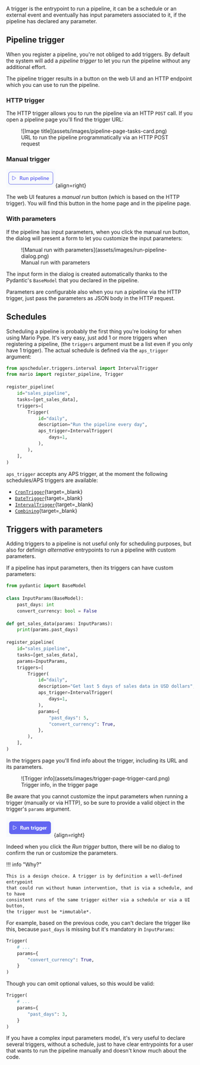 A trigger is the entrypoint to run a pipeline, it can be a schedule or an external
event and eventually has input parameters associated to it, if the pipeline has
declared any parameter.

## Pipeline trigger

When you register a pipeline, you're not obliged to add triggers. By default
the system will add a *pipeline trigger* to let you run the pipeline
without any additional effort.

The pipeline trigger results in a button on the web UI and an HTTP endpoint
which you can use to run the pipeline.

### HTTP trigger

The HTTP trigger allows you to run the pipeline via an HTTP
`POST` call. If you open a pipeline page you'll find the trigger URL:

<figure markdown>
  ![Image title](assets/images/pipeline-page-tasks-card.png)
  <figcaption>URL to run the pipeline programmatically via an HTTP POST request</figcaption>
</figure>

### Manual trigger

![Manual run button](assets/images/run-pipeline-button.png){align=right}

The web UI features a *manual run* button (which is based on the HTTP trigger).
You will find this button in the home page and in the pipeline page.

### With parameters

If the pipeline has input parameters, when you click the manual run button,
the dialog will present a form to let you customize the input parameters:

<figure markdown>
  ![Manual run with parameters](assets/images/run-pipeline-dialog.png)
  <figcaption>Manual run with parameters</figcaption>
</figure>

The input form in the dialog is created automatically thanks to the Pydantic's
`BaseModel` that you declared in the pipeline.

Parameters are configurable also when you run a pipeline via the HTTP trigger,
just pass the parameters as JSON body in the HTTP request.


## Schedules

Scheduling a pipeline is probably the first thing you're looking for
when using Mario Pype. It's very easy, just add 1 or more triggers
when registering a pipeline, (the `triggers` argument must be a list
even if you only have 1 trigger).
The actual schedule is defined via the `aps_trigger` argument:

```py hl_lines="1 7-15"
from apscheduler.triggers.interval import IntervalTrigger
from mario import register_pipeline, Trigger

register_pipeline(
    id="sales_pipeline",
    tasks=[get_sales_data],
    triggers=[
        Trigger(
            id="daily",
            description="Run the pipeline every day",
            aps_trigger=IntervalTrigger(
                days=1,
            ),
        ),
    ],
)
```

`aps_trigger` accepts any APS trigger, at the moment the following schedules/APS triggers are available:

* [`CronTrigger`](https://apscheduler.readthedocs.io/en/3.x/modules/triggers/cron.html#module-apscheduler.triggers.cron){target=_blank}
* [`DateTrigger`](https://apscheduler.readthedocs.io/en/3.x/modules/triggers/date.html#module-apscheduler.triggers.date){target=_blank}
* [`IntervalTrigger`](https://apscheduler.readthedocs.io/en/3.x/modules/triggers/interval.html#module-apscheduler.triggers.interval){target=_blank}
* [`Combining`](https://apscheduler.readthedocs.io/en/3.x/modules/triggers/combining.html#module-apscheduler.triggers.combining){target=_blank}

## Triggers with parameters

Adding triggers to a pipeline is not useful only for scheduling purposes,
but also for definign *alternative* entrypoints to run a pipeline with
custom parameters.

If a pipeline has input parameters, then its triggers can have custom parameters:

```py hl_lines="3-5 13 21-24"
from pydantic import BaseModel

class InputParams(BaseModel):
    past_days: int
    convert_currency: bool = False

def get_sales_data(params: InputParams):
    print(params.past_days)

register_pipeline(
    id="sales_pipeline",
    tasks=[get_sales_data],
    params=InputParams,
    triggers=[
        Trigger(
            id="daily",
            description="Get last 5 days of sales data in USD dollars",
            aps_trigger=IntervalTrigger(
                days=1,
            ),
            params={
                "past_days": 5,
                "convert_currency": True,
            },
        ),
    ],
)
```

In the triggers page you'll find info about the trigger, including its
URL and its parameters.

<figure markdown>
  ![Trigger info](assets/images/trigger-page-trigger-card.png)
  <figcaption>Trigger info, in the trigger page</figcaption>
</figure>


Be aware that you cannot customize the input parameters when running a trigger
(manually or via HTTP), so be sure to provide a valid object
in the trigger's `params` argument.

![Alt text](assets/images/run-trigger-button.png){align=right}

Indeed when you click the *Run trigger* button, there will be no dialog to
confirm the run or customize the parameters.


!!! info "Why?"

    This is a design choice. A trigger is by definition a well-defined entrypoint
    that could run without human intervention, that is via a schedule, and to have
    consistent runs of the same trigger either via a schedule or via a UI button,
    the trigger must be *immutable*.

For example, based on the previous code, you can't declare the trigger like this,
because `past_days` is missing but it's mandatory in `InputParams`:

```py
Trigger(
    # ...
    params={
        "convert_currency": True,
    }
)
```
Though you can omit optional values, so this would be valid:

```py
Trigger(
    # ...
    params={
        "past_days": 3,
    }
)
```

If you have a complex input parameters model, it's very useful to declare several triggers,
without a schedule, just to have clear entrypoints for a user that wants to run the pipeline
manually and doesn't know much about the code.
